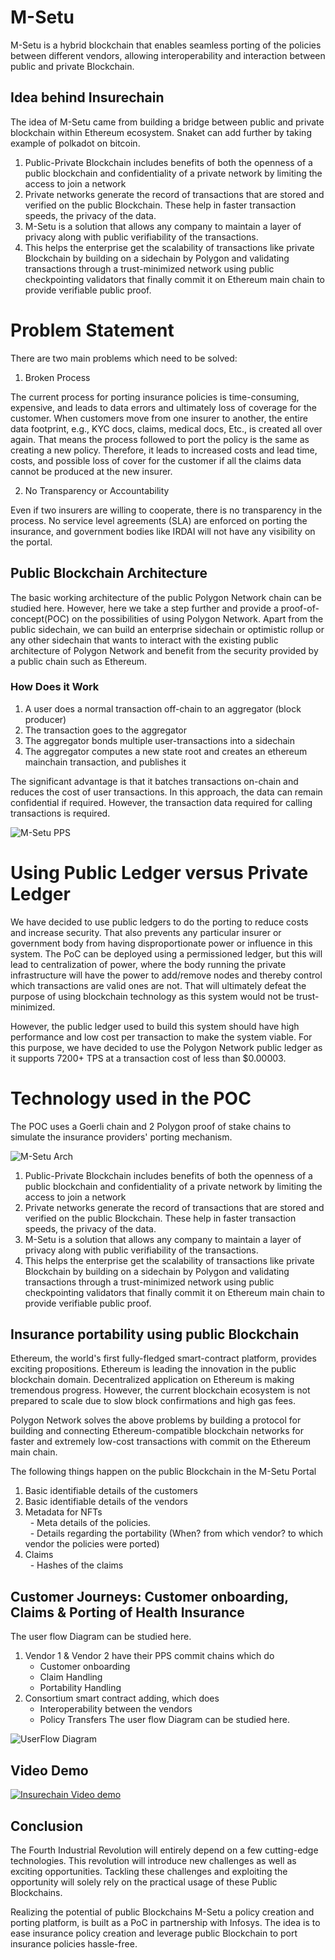 # M-Setu
M-Setu is a hybrid blockchain that enables seamless porting of the policies between different vendors, allowing interoperability and interaction between 
public and private Blockchain.

## Idea behind Insurechain
The idea of M-Setu came from building a bridge between public and private blockchain within Ethereum ecosystem. Snaket can add further by taking example of polkadot on bitcoin. 

1. Public-Private Blockchain includes benefits of both the openness of a public blockchain and confidentiality of a private network by limiting the access to join a network
2. Private networks generate the record of transactions that are stored and verified on the public Blockchain. These help in faster transaction speeds, the privacy of the data.
3. M-Setu is a solution that allows any company to maintain a layer of privacy along with public verifiability of the transactions. 
4. This helps the enterprise get the scalability of transactions like private Blockchain by building on a sidechain by Polygon and validating transactions through a trust-minimized network using public checkpointing validators that finally commit it on Ethereum main chain to provide verifiable public proof.

# Problem Statement
There are two main problems which need to be solved:

1. Broken Process

The current process for porting insurance policies is time-consuming, expensive, and leads to data errors and ultimately loss of coverage for the customer. When customers move from one insurer to another, the entire data footprint, e.g., KYC docs, claims, medical docs, Etc., is created all over again. That means the process followed to port the policy is the same as creating a new policy. Therefore, it leads to increased costs and lead time, costs, and possible loss of cover for the customer if all the claims data cannot be produced at the new insurer. 

2. No Transparency or Accountability

Even if two insurers are willing to cooperate, there is no transparency in the process. No service level agreements (SLA) are enforced on porting the insurance, and government bodies like IRDAI will not have any visibility on the portal.

## Public Blockchain Architecture
The basic working architecture of the public Polygon Network chain can be studied here. However, here we take a step further and provide a proof-of-concept(POC) on the possibilities of using Polygon Network. Apart from the public sidechain, we can build an enterprise sidechain or optimistic rollup or any other sidechain that wants to interact with the existing public architecture of Polygon Network and benefit from the security provided by a public chain such as Ethereum.

### How Does it Work
1. A user does a normal transaction off-chain to an aggregator (block producer)
2. The transaction goes to the aggregator 
3. The aggregator bonds multiple user-transactions into a sidechain
4. The aggregator computes a new state root and creates an ethereum mainchain transaction, and publishes it

The significant advantage is that it batches transactions on-chain and reduces the cost of user transactions. In this approach, the data can remain confidential if required. However, the transaction data required for calling transactions is required. 

![M-Setu PPS](https://github.com/M-SETU/Insurechain/blob/master/PPS.png "Matic Architecture")

# Using Public Ledger versus Private Ledger
We have decided to use public ledgers to do the porting to reduce costs and increase security. That also prevents any particular insurer or government body from having disproportionate power or influence in this system. 
The PoC can be deployed using a permissioned ledger, but this will lead to centralization of power, where the body running the private infrastructure will have the power to add/remove nodes and thereby control which transactions are valid ones are not. That will ultimately defeat the purpose of using blockchain technology as this system would not be trust-minimized.

However, the public ledger used to build this system should have high performance and low cost per transaction to make the system viable. For this purpose, we have decided to use the Polygon Network public ledger as it supports 7200+ TPS at a transaction cost of less than $0.00003. 

# Technology used in the POC
The POC uses a Goerli chain and 2 Polygon proof of stake chains to simulate the insurance providers' porting mechanism. 

![M-Setu Arch](https://github.com/M-SETU/Insurechain/blob/master/Architecture.png "M-Setu Architecture")


1. Public-Private Blockchain includes benefits of both the openness of a public blockchain and confidentiality of a private network by limiting the access to join a network
2. Private networks generate the record of transactions that are stored and verified on the public Blockchain. These help in faster transaction speeds, the privacy of the data.
3. M-Setu is a solution that allows any company to maintain a layer of privacy along with public verifiability of the transactions. 
4. This helps the enterprise get the scalability of transactions like private Blockchain by building on a sidechain by Polygon and validating transactions through a trust-minimized network using public checkpointing validators that finally commit it on Ethereum main chain to provide verifiable public proof.



## Insurance portability using public Blockchain
Ethereum, the world's first fully-fledged smart-contract platform, provides exciting propositions. Ethereum is leading the innovation in the public blockchain domain.
Decentralized application on Ethereum is making tremendous progress. However, the current blockchain ecosystem is not prepared to scale due to slow block confirmations and high gas fees.

Polygon Network solves the above problems by building a protocol for building and connecting Ethereum-compatible blockchain networks for faster and extremely low-cost transactions with commit on the Ethereum main chain.

The following things happen on the public Blockchain in the M-Setu Portal
1. Basic identifiable details of the customers
2. Basic identifiable details of the vendors
3. Metadata for NFTs\
  - Meta details of the policies.\
  - Details regarding the portability (When? from which vendor? to which vendor the policies were ported)
4. Claims\
   - Hashes of the claims

## Customer Journeys: Customer onboarding, Claims & Porting of Health Insurance
The user flow Diagram can be studied here.
1. Vendor 1 & Vendor 2 have their PPS commit chains which do
   - Customer onboarding
   - Claim Handling
   - Portability Handling
2. Consortium smart contract adding, which does
   - Interoperability between the vendors
   - Policy Transfers
The user flow Diagram can be studied here.

![UserFlow Diagram](https://github.com/M-SETU/Insurechain/blob/master/User_flow.png "UserFlow Diagram")

## Video Demo

[![Insurechain Video demo](Video.png)](https://drive.google.com/file/d/140nkdJTaBX_qfekZsVtRshdBNxEdVfSd/view)

## Conclusion

The Fourth Industrial Revolution will entirely depend on a few cutting-edge technologies.
This revolution will introduce new challenges as well as exciting opportunities. Tackling these challenges and exploiting the opportunity will solely rely on the practical usage of these Public Blockchains. 

Realizing the potential of public Blockchains M-Setu a policy creation and porting platform, is built as a PoC in partnership with Infosys.
The idea is to ease insurance policy creation and leverage public Blockchain to port insurance policies hassle-free.
